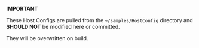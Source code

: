**IMPORTANT**

These Host Configs are pulled from the `~/samples/HostConfig` directory and **SHOULD NOT** be modified here or committed. 

They will be overwritten on build.